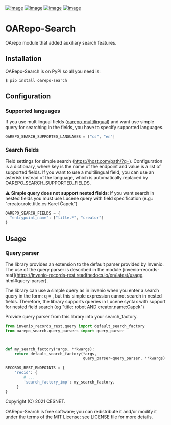 
[![image][0]][1]
[![image][2]][3]
[![image][4]][5]
[![image][6]][7]

  [0]: https://github.com/oarepo/oarepo-search/workflows/CI/badge.svg
  [1]: https://github.com/oarepo/oarepo-search/actions?query=workflow%3ACI
  [2]: https://img.shields.io/github/tag/oarepo/oarepo-search.svg
  [3]: https://github.com/oarepo/oarepo-search/releases
  [4]: https://img.shields.io/pypi/dm/oarepo-search.svg
  [5]: https://pypi.python.org/pypi/oarepo-search
  [6]: https://img.shields.io/github/license/oarepo/oarepo-search.svg
  [7]: https://github.com/oarepo/oarepo-search/blob/master/LICENSE

# OARepo-Search

OArepo module that added auxiliary search features.

## Installation

OARepo-Search is on PyPI so all you need is:

``` console
$ pip install oarepo-search
```

## Configuration
### Supported languages
If you use multilingual fields ([oarepo-multilingual](https://github.com/oarepo/oarepo-multilingual)) and want use 
simple query for searching in the fields, you have to specify supported languages.

```python
OAREPO_SEARCH_SUPPORTED_LANGUAGES = ["cs", "en"]
```

### Search fields
Field settings for simple search (https://host.com/path/?q=<query>). Configuration is a dictionary, where key is the 
name of the 
endpoint and value is a list of supported fields. If you want to use a multilingual field, you can use an asterisk instead of the language, which is automatically replaced by OAREPO_SEARCH_SUPPORTED_FIELDS.

:warning: **Simple query does not support nested fields**: If you want search in nested fields you must use Lucene 
query with field specification (e.g.: "creator.role.title.cs:Karel Čapek")

```python
OAREPO_SEARCH_FIELDS = {
  "entrypoint_name": ["title.*", "creator"]
}
```

## Usage
### Query parser
The library provides an extension to the default parser provided by Invenio. The use of the query parser is 
described in the module [invenio-records-rest](https://invenio-records-rest.readthedocs.io/en/latest/usage.
html#query-parser).

The library can use a simple query as in invenio when you enter a search query in the form: q = <word>, but this simple expression cannot search in nested fields. Therefore, the library supports queries in Lucene syntax with support for nested field search (eg "title: robot AND creator.name:Capek")

Provide query parser from this library into your search_factory.

```python
from invenio_records_rest.query import default_search_factory
from oarepo_search.query_parsers import query_parser



def my_search_factory(*args, **kwargs):
    return default_search_factory(*args,
                                  query_parser=query_parser, **kwargs)

RECORDS_REST_ENDPOINTS = {
    'recid': {
        # ...
        'search_factory_imp': my_search_factory,
     }
}
```

Copyright (C) 2021 CESNET.

OARepo-Search is free software; you can redistribute it and/or
modify it under the terms of the MIT License; see LICENSE file for more
details.
